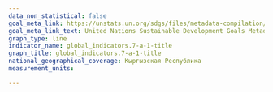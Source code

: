 ```yaml
---
data_non_statistical: false
goal_meta_link: https://unstats.un.org/sdgs/files/metadata-compilation/Metadata-Goal-7.pdf
goal_meta_link_text: United Nations Sustainable Development Goals Metadata (PDF 111 KB)
graph_type: line
indicator_name: global_indicators.7-a-1-title
graph_title: global_indicators.7-a-1-title
national_geographical_coverage: Кыргызская Республика
measurement_units: 

---
```

